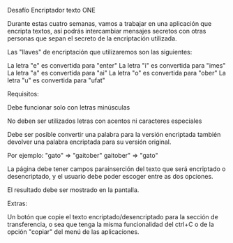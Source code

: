 Desafío Encriptador texto ONE

Durante estas cuatro semanas, vamos a trabajar en una aplicación que encripta textos, así podrás intercambiar mensajes secretos con otras personas que sepan el secreto de la encriptación utilizada.

Las "llaves" de encriptación que utilizaremos son las siguientes:

La letra "e" es convertida para "enter"
La letra "i" es convertida para "imes"
La letra "a" es convertida para "ai"
La letra "o" es convertida para "ober"
La letra "u" es convertida para "ufat"

Requisitos:

Debe funcionar solo con letras minúsculas

No deben ser utilizados letras con acentos ni caracteres especiales

Debe ser posible convertir una palabra para la versión encriptada también devolver una palabra encriptada para su versión original.

Por ejemplo:
"gato" => "gaitober"
gaitober" => "gato"

La página debe tener campos parainserción del texto que será encriptado o desencriptado, y el usuario debe poder escoger entre as dos opciones.

El resultado debe ser mostrado en la pantalla.

Extras:

Un botón que copie el texto encriptado/desencriptado para la sección de transferencia, o sea que tenga la misma funcionalidad del ctrl+C o de la opción "copiar" del menú de las aplicaciones.
